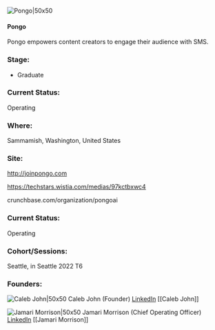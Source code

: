 

![Pongo|50x50](https://res.cloudinary.com/crunchbase-production/image/upload/dguildrltykt3t6zien6)

#### Pongo
Pongo empowers content creators to engage their audience with SMS.

### Stage: 
 - Graduate 

### Current Status: 
Operating

### Where:
Sammamish, Washington, United States

### Site:
http://joinpongo.com

https://techstars.wistia.com/medias/97kctbxwc4

crunchbase.com/organization/pongoai

### Current Status: 
Operating

### Cohort/Sessions: 
Seattle, in Seattle 2022 T6

### Founders: 

![Caleb John|50x50]() Caleb John (Founder) [LinkedIn](https://linkedin.com/in/caleb-john-165675139) [[Caleb John]]

![Jamari Morrison|50x50]() Jamari Morrison (Chief Operating Officer) [LinkedIn](https://linkedin.com/in/jamari-morrison-59247b194) [[Jamari Morrison]]


